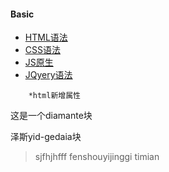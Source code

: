 #### Basic
- [HTML语法](#html)
- [CSS语法](#css)
- [JS原生](#js)
- [JQyery语法](#jq)

```
    *html新增属性
```
<p>这是一个diamante块</p>
    泽斯yid-gedaia块






> sjfhjhfff   fenshouyijinggi timian  

